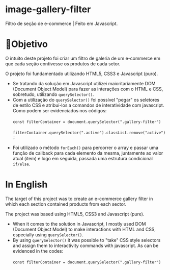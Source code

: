 # image-gallery-filter
Filtro de seção de e-commerce | Feito em Javascript.
# 🚩Objetivo
<p>O intuito deste projeto foi criar um filtro de galeria de um e-commerce em que cada seção contivesse os produtos de cada setor.</p>
<p>O projeto foi fundamentado utilizando HTML5, CSS3 e Javascript (puro).</p></h3>

<ul>
<li>Se tratando da solução em Javascript utilizei maioritariamente DOM (Document Object Model) para fazer as interações com o HTML e CSS, sobretudo, utilizando <code>querySelector()</code>.</li>
<li>Com a utilização do <code>querySelector()</code> foi possível "pegar" os seletores de estilo CSS e atribuí-los a comandos de interatividade com javascript. Como podem ser evidenciados nos códigos:<br></br>
  <code>const filterContainer = document.querySelector(".gallery-filter")</code> <br></br>
  <code>filterContainer.querySelector(".active").classList.remove("active");</code><br></br></li>
<li>Foi utilizado o método <code>forEach()</code> para percorrer o array e passar uma função de callback para cada elemento da mesma, juntamente ao valor atual (item) e logo em seguida, passada uma estrutura condicional <code>if/else</code>.</li>
</ul>

<h1>In English</h1>
<p>The target of this project was to create an e-commerce gallery filter in which each section contained products from each sector.</p>
<p>The project was based using HTML5, CSS3 and Javascript (pure).</p>

<ul>
<li>When it comes to the solution in Javascript, I mostly used DOM (Document Object Model) to make interactions with HTML and CSS, especially using <code>querySelector()</code>.</li>
<li>By using <code>querySelector()</code> it was possible to "take" CSS style selectors and assign them to interactivity commands with javascript. As can be evidenced in the codes:<br></br>
   <code>const filterContainer = document.querySelector(".gallery-filter")</code> <br></br>
   
